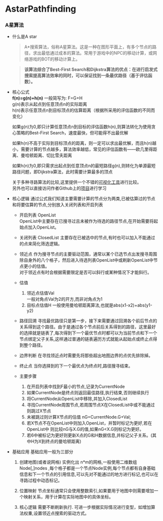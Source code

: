 # AstarPathfinding
 
### A星算法



* 什么是A star   
    > A*搜索算法，俗称A星算法。这是一种在图形平面上，有多个节点的路径，求出最低通过成本的算法。常用于游戏中的NPC的移动计算，或网络游戏的BOT的移动计算上。
 
    > **该算法综合了Best-First Search和Dijkstra算法的优点：在进行启发式搜索提高算法效率的同时，可以保证找到一条最优路径（基于评估函数）。**  



* 核心公式  
  **f(n)=g(n)+h(n)**  一般简写为: F=G+H  
  g(n)表示从起点到任意顶点n的实际距离   
  h(n)表示任意顶点n到目标顶点的估算距离（根据所采用的评估函数的不同而变化） 
  
  如果g(n)为0,即只计算任意顶点n到目标的评估函数h(n),则算法转化为使用贪心策略的Best-First Search，速度最快，但可能得不出最优解
   
  如果h(n)不高于实际到目标顶点的距离，则一定可以求出最优解，而且h(n)越小，需要计算的节点越多，算法效率越低，常见的评估函数有——欧几里得距离、曼哈顿距离、切比雪夫距离

  如果h(n)为0,即只需求出起点到任意顶点n的最短路径g(n),则转化为单源最短路径问题，即Dijkstra算法，此时需要计算最多的顶点

  关于多种寻路算法的比较,这里提供一个不错的[可视化工具](http://qiao.github.io/PathFinding.js/visual/)进行比较。  
  另外也可以直接访问作者Github上的[项目](https://github.com/qiao/PathFinding.js)进行学习

* 核心逻辑 
  通过公式我们知道主要需要计算的节点分为两类,已被估算过的节点和将要估算的节点,分别放入关闭列表和开启列表 
  
  * 开启列表  OpenList  
    OpenList中主要存在已搜寻过且未被作为待选的路径节点,在开始需要将起始点加入OpenList。

  * 关闭列表  ClosedList 
    主要存在已被选中的节点,有时也可以加入不能通过的点来简化筛选逻辑。
  
  * 领近点
    作为搜寻节点的主要驱动范围，通常以某个已选节点出发搜寻周围除自身外的八个格子，然后进入待选列表OpenList中或刷新OpenList中节点更小的估值。  
    对于领近点有时会根据需要限定是否可以斜行或某种情况下才能斜行。  
  
  * 估值   
    1. 领近点估值Val   
       一般对角点Val为2的开方,而非对角点为1
    2. 目标点估值H
       一般使用曼哈顿距离算法,也就是abs(x1-x2)+abs(y1-y2)      

  * 路径回溯
    寻找最优路径只是第一步，接下来需要通过回溯各个前后节点的关系得到这个路径。由于是通过各个节点前后关系得到的路径，这里最好的选择就是链表了,每次得到下一个最优节点时都可以为当前节点和下一个节点绑定父子关系,这样通过普通的链表遍历方式就能从起始点或终止点得到整个路径。

  * 边界判断
    在寻找领近点时需要先将那些超出地图边界的点优先排除掉。

  * 终止点
    当你选择到的下一个最优点为终点时,路径搜寻结束。  


  * 主要步骤
    1. 在开启列表中找到F最小的节点,记录为CurrentNode
    2. 如果CurrentNode是终点则返回最佳路径,执行结束,否则继续执行
    3. 将CurrentNode从OpenList中移除,并加入ClosedList
    4. 寻找CurrentNode周围节点,若周围节点X在ClosedList中或不能通过则跳过X节点
    5. 未被跳过则计算X节点的估值 nG=CurrentNode.G+Val; 
    6. 若X节点不在OpenList中则加入OpenList，并暂时标记为更好,若在OpenList中    则比较nG与X.G的值,如果nG<X.G则标记为更好。
    7. 若6中被标记为更好则更新X点的G和H数据信息,并标记父子关系。(其中H为X到终点的曼哈顿距离)
   
* 基础应用
  基础应用一般为三部分
  1. 创建地图(或者说网格)
     实例化出 n*m的网格,一般使用二维数组Node[,]nodes ,每个格子都是一个节点Node实例,每个节点都有自身基础信息和下一个节点的引用信息,可以先对不能通过的地方进行标记,也可以在寻路过程中动态标记。
  
  2. 位置映射
     节点坐标通常只会使用整数索引,如果要用于地图中则需要增加一个映射关系，用于计算在实际地图中的具体坐标。
  
  3. 核心逻辑 
     需要不断刷新执行.
     可进一步根据实际情况进行变型，如增加算法权重,设置领近点搜索的驱动方式。

     

